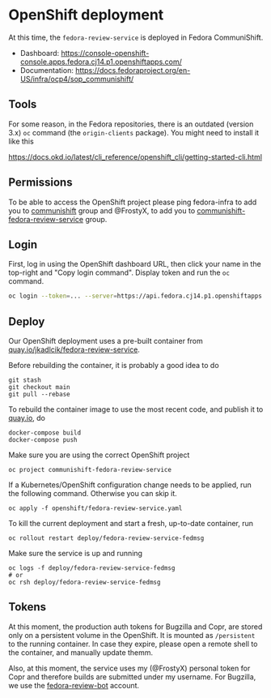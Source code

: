 # OpenShift deployment

At this time, the `fedora-review-service` is deployed in Fedora
CommuniShift.

- Dashboard: https://console-openshift-console.apps.fedora.cj14.p1.openshiftapps.com/
- Documentation: https://docs.fedoraproject.org/en-US/infra/ocp4/sop_communishift/


## Tools

For some reason, in the Fedora repositories, there is an outdated
(version 3.x) `oc` command (the `origin-clients` package). You might
need to install it like this

https://docs.okd.io/latest/cli_reference/openshift_cli/getting-started-cli.html


## Permissions

To be able to access the OpenShift project please ping fedora-infra to
add you to [communishift][group1] group and @FrostyX, to add you to
[communishift-fedora-review-service][group2] group.


## Login

First, log in using the OpenShift dashboard URL, then click your name
in the top-right and "Copy login command". Display token and run the
`oc` command.

```bash
oc login --token=... --server=https://api.fedora.cj14.p1.openshiftapps.com:6443
```

## Deploy

Our OpenShift deployment uses a pre-built container from
[quay.io/jkadlcik/fedora-review-service][quay-repo].

Before rebuilding the container, it is probably a good idea to do

```
git stash
git checkout main
git pull --rebase
```

To rebuild the container image to use the most recent code, and
publish it to [quay.io][quay-repo], do

```
docker-compose build
docker-compose push
```

Make sure you are using the correct OpenShift project

```
oc project communishift-fedora-review-service
```

If a Kubernetes/OpenShift configuration change needs to be applied,
run the following command. Otherwise you can skip it.

```
oc apply -f openshift/fedora-review-service.yaml
```

To kill the current deployment and start a fresh, up-to-date
container, run

```
oc rollout restart deploy/fedora-review-service-fedmsg
```

Make sure the service is up and running

```
oc logs -f deploy/fedora-review-service-fedmsg
# or
oc rsh deploy/fedora-review-service-fedmsg
```


## Tokens

At this moment, the production auth tokens for Bugzilla and Copr, are
stored only on a persistent volume in the OpenShift. It is mounted as
`/persistent` to the running container. In case they expire, please
open a remote shell to the container, and manually update themm.

Also, at this moment, the service uses my (@FrostyX) personal token
for Copr and therefore builds are submitted under my username. For
Bugzilla, we use the [fedora-review-bot][fedora-review-bot] account.


[quay-repo]: https://quay.io/repository/jkadlcik/fedora-review-service
[group1]: https://accounts.fedoraproject.org/group/communishift/
[group2]: https://accounts.fedoraproject.org/group/communishift-fedora-review-service/
[fedora-review-bot]: https://fedoraproject.org/wiki/User:Fedora-review-bot
